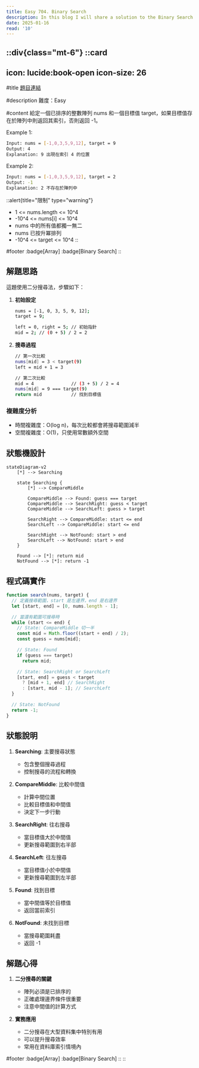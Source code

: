 ```yaml
---
title: Easy 704. Binary Search
description: In this blog I will share a solution to the Binary Search problem.
date: 2025-01-16
read: '10'
---
```


::div{class="mt-6"}
  ::card
  ---
  icon: lucide:book-open
  icon-size: 26
  ---

  #title
  [題目連結](https://leetcode.com/problems/binary-search/)

  #description
  難度：Easy

  #content
  給定一個已排序的整數陣列 nums 和一個目標值 target，如果目標值存在於陣列中則返回其索引，否則返回 -1。

  Example 1:
  ```bash
  Input: nums = [-1,0,3,5,9,12], target = 9
  Output: 4
  Explanation: 9 出現在索引 4 的位置
  ```

  Example 2:
  ```bash
  Input: nums = [-1,0,3,5,9,12], target = 2
  Output: -1
  Explanation: 2 不存在於陣列中
  ```

  ::alert{title="限制" type="warning"}
  - 1 <= nums.length <= 10^4
  - -10^4 <= nums[i] <= 10^4
  - nums 中的所有值都獨一無二
  - nums 已按升冪排列
  - -10^4 <= target <= 10^4
  ::

  #footer
  :badge[Array]
  :badge[Binary Search]
  ::

  ## 解題思路

  這題使用二分搜尋法，步驟如下：

  1. **初始設定**
     ```bash
     nums = [-1, 0, 3, 5, 9, 12];
     target = 9;

     left = 0, right = 5; // 初始指針
     mid = 2; // (0 + 5) / 2 = 2
     ```

  2. **搜尋過程**
     ```bash
     // 第一次比較
     nums[mid] = 3 < target(9)
     left = mid + 1 = 3

     // 第二次比較
     mid = 4              // (3 + 5) / 2 = 4
     nums[mid] = 9 === target(9)
     return mid           // 找到目標值
     ```

  ### 複雜度分析
  - 時間複雜度：O(log n)，每次比較都會將搜尋範圍減半
  - 空間複雜度：O(1)，只使用常數額外空間

  ## 狀態機設計

  ```mermaid
  stateDiagram-v2
      [*] --> Searching

      state Searching {
          [*] --> CompareMiddle

          CompareMiddle --> Found: guess === target
          CompareMiddle --> SearchRight: guess < target
          CompareMiddle --> SearchLeft: guess > target

          SearchRight --> CompareMiddle: start <= end
          SearchLeft --> CompareMiddle: start <= end

          SearchRight --> NotFound: start > end
          SearchLeft --> NotFound: start > end
      }

      Found --> [*]: return mid
      NotFound --> [*]: return -1
  ```

  ## 程式碼實作

  ```javascript
  function search(nums, target) {
    // 定義搜尋範圍，start 是左邊界，end 是右邊界
    let [start, end] = [0, nums.length - 1];

    // 當還有範圍可搜尋時
    while (start <= end) {
      // State: CompareMiddle 切一半
      const mid = Math.floor((start + end) / 2);
      const guess = nums[mid];

      // State: Found
      if (guess === target)
        return mid;

      // State: SearchRight or SearchLeft
      [start, end] = guess < target
        ? [mid + 1, end] // SearchRight
        : [start, mid - 1]; // SearchLeft
    }

    // State: NotFound
    return -1;
  }
  ```

  ## 狀態說明

  1. **Searching**: 主要搜尋狀態
     - 包含整個搜尋過程
     - 控制搜尋的流程和轉換

  2. **CompareMiddle**: 比較中間值
     - 計算中間位置
     - 比較目標值和中間值
     - 決定下一步行動

  3. **SearchRight**: 往右搜尋
     - 當目標值大於中間值
     - 更新搜尋範圍到右半部

  4. **SearchLeft**: 往左搜尋
     - 當目標值小於中間值
     - 更新搜尋範圍到左半部

  5. **Found**: 找到目標
     - 當中間值等於目標值
     - 返回當前索引

  6. **NotFound**: 未找到目標
     - 當搜尋範圍耗盡
     - 返回 -1

  ## 解題心得

  1. **二分搜尋的關鍵**
     - 陣列必須是已排序的
     - 正確處理邊界條件很重要
     - 注意中間值的計算方式

  2. **實務應用**
     - 二分搜尋在大型資料集中特別有用
     - 可以提升搜尋效率
     - 常用在資料庫索引情境內

#footer
:badge[Array]
:badge[Binary Search]
::
::
